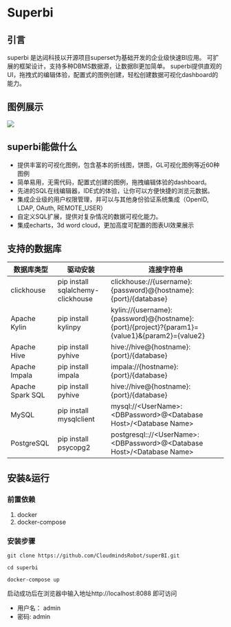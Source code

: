 # Superbi
## 引言
superbi 是达闼科技以开源项目superset为基础开发的企业级快速BI应用。
可扩展的框架设计，支持多种DBMS数据源，让数据BI更加简单。
superbi提供直观的UI，拖拽式的编辑体验，配置式的图例创建，轻松创建数据可视化dashboard的能力。

## 图例展示
[![](https://i.loli.net/2020/10/23/6jRYo2ZpOaD8yXz.png)](https://i.loli.net/2020/10/23/6jRYo2ZpOaD8yXz.png)

## superbi能做什么
- 提供丰富的可视化图例，包含基本的折线图，饼图，GL可视化图例等近60种图例
- 简单易用，无需代码，配置式创建的图例，拖拽编辑体验的dashboard。
- 先进的SQL在线编辑器，IDE式的体验，让你可以方便快捷的浏览元数据。
- 集成企业级的用户权限管理，并可以与其他身份验证系统集成（OpenID, LDAP, OAuth, REMOTE_USER）
- 自定义SQL扩展，提供对复杂情况的数据可视化能力。
- 集成echarts，3d word cloud，更加高度可配置的图表UI效果展示



## 支持的数据库
|             数据库类型           |          驱动安装        |       连接字符串          |
| ---------------------- | ------------------------ | ------------------------ |
|  clickhouse  |  pip install sqlalchemy-clickhouse  |   clickhouse://{username}:{password}@{hostname}:{port}/{database}  |
| Apache Kylin | pip install kylinpy | kylin://{username}:{password}@{hostname}:{port}/{project}?{param1}={value1}&{param2}={value2} |
|Apache Hive|pip install pyhive|hive://hive@{hostname}:{port}/{database}|
|Apache Impala|pip install impala|impala://{hostname}:{port}/{database}|
|Apache Spark SQL|pip install pyhive|hive://hive@{hostname}:{port}/{database}|
|MySQL| pip install mysqlclient| mysql://&lt;UserName>:&lt;DBPassword>@&lt;Database Host>/&lt;Database Name>|
|PostgreSQL|pip install psycopg2|postgresql:://&lt;UserName>:&lt;DBPassword>@&lt;Database Host>/&lt;Database Name>|
## 安装&运行
### 前置依赖
1. docker
2. docker-compose

### 安装步骤

    git clone https://github.com/CloudmindsRobot/superBI.git
    
    cd superbi
    
    docker-compose up
	
启动成功后在浏览器中输入地址http://localhost:8088 即可访问
- 用户名： admin
- 密码: admin



